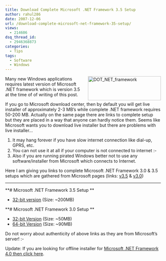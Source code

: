 ```yaml
---
title: Download Complete Microsoft .NET Framework 3.5 Setup
author: rahul286
date: 2007-12-06
url: /download-complete-microsoft-net-framework-35-setup/
views:
  - 214606
dsq_thread_id:
  - 2946368873
categories:
  - Tips
tags:
  - Software
  - Windows
---
```

<img class="wp-image-51437" style="margin: 0px 0px 0px 10px;border: 0px" src="http://cdn.devilsworkshop.org/files/2007/12/dot-net-framework.png" border="0" alt="DOT_NET_framework" width="236" height="78" align="right" /> Many new Windows applications requires latest version of Microsoft .NET framework which is version 3.5 at the time of of writing of this post.

If you go to Microsoft download center, then by default you will get live installer of approximately 2-3 MB&#8217;s while complete .NET framework requires 50-200 MB. Actually on the same page there are links to complete setup but they are placed in a way that anyone can hardly notice them. Seems like Microsoft wants you to download live installer but there are problems with live installer&#8230;

  1. It may hang forever if you have slow internet connection like dial-up, GPRS, etc.
  2. You can not use it at all if your computer is not connected to internet <img src="http://devilsworkshop.org/wp-includes/images/smilies/frownie.png" alt=":-(" class="wp-smiley" style="height: 1em; max-height: 1em;" />
  3. Also if you are running pirated Windows better not to use any software/installer from Microsoft which connects to Internet.

Here I am giving you links to complete Microsoft .NET Framework 3.0 & 3.5 setups which are gathered from Microsoft pages (links: <a href="http://www.microsoft.com/downloads/details.aspx?FamilyId=333325FD-AE52-4E35-B531-508D977D32A6&displaylang=en" onclick="_gaq.push(['_trackEvent', 'outbound-article', 'http://www.microsoft.com/downloads/details.aspx?FamilyId=333325FD-AE52-4E35-B531-508D977D32A6&displaylang=en', 'v3.5']);" target="_blank">v3.5</a> & <a href="http://www.microsoft.com/downloads/details.aspx?FamilyID=10CC340B-F857-4A14-83F5-25634C3BF043&displaylang=en" onclick="_gaq.push(['_trackEvent', 'outbound-article', 'http://www.microsoft.com/downloads/details.aspx?FamilyID=10CC340B-F857-4A14-83F5-25634C3BF043&displaylang=en', 'v3.0']);" target="_blank">v3.0</a>)

** **

**\# Microsoft .NET Framework 3.5 Setup **

  * <a href="http://download.microsoft.com/download/6/0/f/60fc5854-3cb8-4892-b6db-bd4f42510f28/dotnetfx35.exe" onclick="_gaq.push(['_trackEvent', 'outbound-article', 'http://download.microsoft.com/download/6/0/f/60fc5854-3cb8-4892-b6db-bd4f42510f28/dotnetfx35.exe', '32-bit version']);" target="_blank">32-bit version</a> (Size: ~200MB)

**\# Microsoft .NET Framework 3.0 Setup **

  * <a href="http://download.microsoft.com/download/3/F/0/3F0A922C-F239-4B9B-9CB0-DF53621C57D9/dotnetfx3.exe" onclick="_gaq.push(['_trackEvent', 'outbound-article', 'http://download.microsoft.com/download/3/F/0/3F0A922C-F239-4B9B-9CB0-DF53621C57D9/dotnetfx3.exe', '32-bit Version']);" >32-bit Version</a> (Size: ~50MB)
  * <a href="http://download.microsoft.com/download/3/F/0/3F0A922C-F239-4B9B-9CB0-DF53621C57D9/dotnetfx3_x64.exe" onclick="_gaq.push(['_trackEvent', 'outbound-article', 'http://download.microsoft.com/download/3/F/0/3F0A922C-F239-4B9B-9CB0-DF53621C57D9/dotnetfx3_x64.exe', '64-bit Version']);" >64-bit Version</a> (Size: ~90MB)

Do not worry about authenticity of above links as they are from Microsoft&#8217;s server! <img src="http://devilsworkshop.org/wp-includes/images/smilies/simple-smile.png" alt=":-)" class="wp-smiley" style="height: 1em; max-height: 1em;" />

Update: If you are looking for offline installer for [Microsoft .NET Framework 4.0 then click here][1].

 [1]: http://devilsworkshop.org/download-microsoft-net-40-framework-offline-installer/
